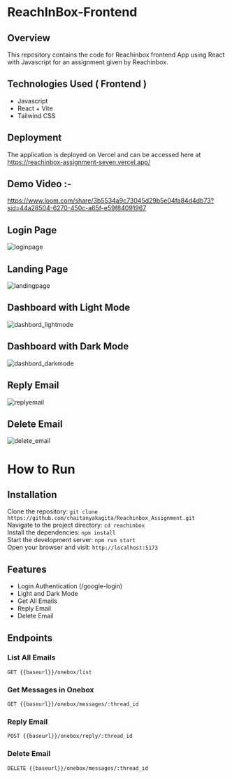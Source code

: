 # ReachInBox-Frontend

## Overview
This repository contains the code for Reachinbox frontend App using React with Javascript for an assignment given by Reachinbox.

## Technologies Used ( Frontend )
  - Javascript
  - React + Vite
  - Tailwind CSS

## Deployment

The application is deployed on Vercel and can be accessed here at https://reachinbox-assignment-seven.vercel.app/


## Demo Video :- 
https://www.loom.com/share/3b5534a9c73045d29b5e04fa84d4db73?sid=44a28504-6270-450c-a65f-e59f84091967

## Login Page
![loginpage](https://github.com/user-attachments/assets/e7f88269-a781-46b8-bb00-043506969e63)

## Landing Page
![landingpage](https://github.com/user-attachments/assets/3a564398-e3f8-4c03-87e3-572b463fe51a)

## Dashboard with Light Mode
![dashbord_lightmode](https://github.com/user-attachments/assets/640f2569-fdf1-4e80-970f-0930dec3028e)

## Dashboard with Dark Mode
![dashbord_darkmode](https://github.com/user-attachments/assets/e53c3228-0463-4938-baf6-5f4c7d058b5d)

## Reply Email 
![replyemail](https://github.com/user-attachments/assets/f30c2280-126f-4df1-a006-bc656f14e7fc)

## Delete Email 
![delete_email](https://github.com/user-attachments/assets/c89a1cbb-c1f7-41b9-8bc7-244f3cffad67)



 # How to Run <br/>
 
   <h2>Installation</h2>
   
   Clone the repository:   ``` git clone https://github.com/chaitanyakagita/Reachinbox_Assignment.git  ``` <br/>
   Navigate to the project directory:   ``` cd reachinbox ``` <br/>
   Install the dependencies:   ``` npm install ``` <br/>
   Start the development server:   ``` npm run start ``` <br/>
   Open your browser and visit:   ``` http://localhost:5173 ``` <br/>
   

   ## Features 
   
  - Login Authentication (/google-login)
  - Light and Dark Mode
  - Get All Emails
  - Reply Email
  - Delete Email


   <h2>Endpoints</h2>
   <h3>List All Emails</h3>
   <pre><code>GET {{baseurl}}/onebox/list </code></pre>

   <h3>Get Messages in Onebox</h3>
   <pre><code>GET {{baseurl}}/onebox/messages/:thread_id </code></pre>

   <h3>Reply Email</h3>
   <pre><code>POST {{baseurl}}/onebox/reply/:thread_id </code></pre>

   <h3>Delete Email</h3>
   <pre><code>DELETE {{baseurl}}/onebox/messages/:thread_id </code></pre>

 
  
